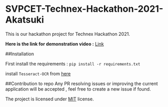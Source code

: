 # SVPCET-Technex-Hackathon-2021-Akatsuki

This is our hackathon project for Technex Hackathon 2021.

**Here is the link for demonstration video :** [Link](http://youtu.be/IJYRWPGB6yA)

##Installation

First install the requirements :
`pip install -r requirements.txt`

install `Tesseract-OCR` from [here](https://tesseract-ocr.github.io/tessdoc/Downloads.html)

##Contribution to repo
Any PR resolving issues or improving the current application will be accepted , feel free to create a new issue if found.

The project is licensed under [MIT](https://github.com/Joe-Sin7h/SVPCET-Technex-Hackathon-2021-Akatsuki/blob/main/LICENSE.txt) license.
